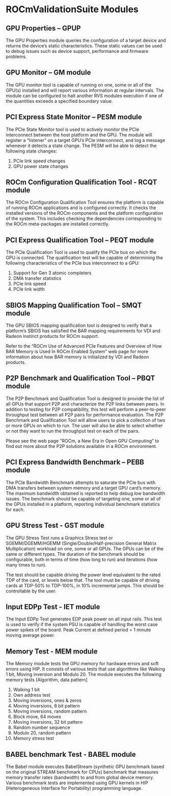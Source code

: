 # ROCmValidationSuite Modules


## GPU Properties – GPUP
The GPU Properties module queries the configuration of a target device and returns the device’s static characteristics. These static values can be used to debug issues such as device support, performance and firmware problems. 

## GPU Monitor – GM module
The GPU monitor tool is capable of running on one, some or all of the GPU(s) installed and will report various information at regular intervals. The module can be configured to halt another RVS modules execution if one of the quantities exceeds a specified boundary value.

## PCI Express State Monitor – PESM module
The PCIe State Monitor tool is used to actively monitor the PCIe interconnect between the host platform and the GPU. The module will register a “listener” on a target GPU’s PCIe interconnect, and log a message whenever it detects a state change. The PESM will be able to detect the following state changes:

1.	PCIe link speed changes
2.	GPU power state changes

## ROCm Configuration Qualification Tool - RCQT module
The ROCm Configuration Qualification Tool ensures the platform is capable of running ROCm applications and is configured correctly. It checks the installed versions of the ROCm components and the platform configuration of the system. This includes checking the dependencies corresponding to the ROCm meta-packages are installed correctly.

## PCI Express Qualification Tool – PEQT module
The PCIe Qualification Tool is used to qualify the PCIe bus on which the GPU is connected. The qualification test will be capable of determining the following characteristics of the PCIe bus interconnect to a GPU:

1.	Support for Gen 3 atomic completers
2.	DMA transfer statistics
3.	PCIe link speed
4.	PCIe link width

## SBIOS Mapping Qualification Tool – SMQT module
The GPU SBIOS mapping qualification tool is designed to verify that a platform’s SBIOS has satisfied the BAR mapping requirements for VDI and Radeon Instinct products for ROCm support.

Refer to the “ROCm Use of Advanced PCIe Features and Overview of How BAR Memory is Used In ROCm Enabled System” web page for more information about how BAR memory is initialized by VDI and Radeon products.

## P2P Benchmark and Qualification Tool – PBQT module
The P2P Benchmark and Qualification Tool  is designed to provide the list of all GPUs that support P2P and characterize the P2P links between peers. In addition to testing for P2P compatibility, this test will perform a peer-to-peer throughput test between all P2P pairs for performance evaluation. The P2P Benchmark and Qualification Tool will allow users to pick a collection of two or more GPUs on which to run. The user will also be able to select whether or not they want to run the throughput test on each of the pairs.

Please see the web page “ROCm, a New Era in Open GPU Computing” to find out more about the P2P solutions available in a ROCm environment.

## PCI Express Bandwidth Benchmark – PEBB module
The PCIe Bandwidth Benchmark attempts to saturate the PCIe bus with DMA transfers between system memory and a target GPU card’s memory. The maximum bandwidth obtained is reported to help debug low bandwidth issues. The benchmark should be capable of  targeting one, some or all of the GPUs installed in a platform, reporting individual benchmark statistics for each.

## GPU Stress Test - GST module
The GPU Stress Test runs a Graphics Stress test or SGEMM/DGEMM/HGEMM (Single/Double/Half-precision General Matrix Multiplication) workload on one, some or all GPUs. The GPUs can be of the same or different types. The duration of the benchmark should be configurable, both in terms of time (how long to run) and iterations (how many times to run).

The test should be capable driving the power level equivalent to the rated TDP of the card, or levels below that. The tool must be capable of driving cards at TDP-50% to TDP-100%, in 10% incremental jumps. This should be controllable by the user.

## Input EDPp Test - IET module
The Input EDPp Test generates EDP peak power on all input rails. This test is used to verify if the system PSU is capable of handling the worst case power spikes of the board.  Peak Current at defined period  =  1 minute moving average power.

## Memory Test - MEM module
The Memory module tests the GPU memory for hardware errors and soft errors using HIP. It consists of various tests that use algorithms like Walking 1 bit, Moving inversion and Modulo 20. The module executes the following memory tests [Algorithm, data pattern]

1. Walking 1 bit
2. Own address test
3. Moving inversions, ones & zeros
4. Moving inversions, 8 bit pattern
5. Moving inversions, random pattern
6. Block move, 64 moves
7. Moving inversions, 32 bit pattern
8. Random number sequence
9. Modulo 20, random pattern
10. Memory stress test

## BABEL benchmark Test - BABEL module
The Babel module executes BabelStream (synthetic GPU benchmark based on the original STREAM benchmark for CPUs) benchmark that measures memory transfer rates (bandwidth) to and from global device memory. Various benchmark tests are implemented using GPU kernels in HIP (Heterogeneous Interface for Portability) programming language.
